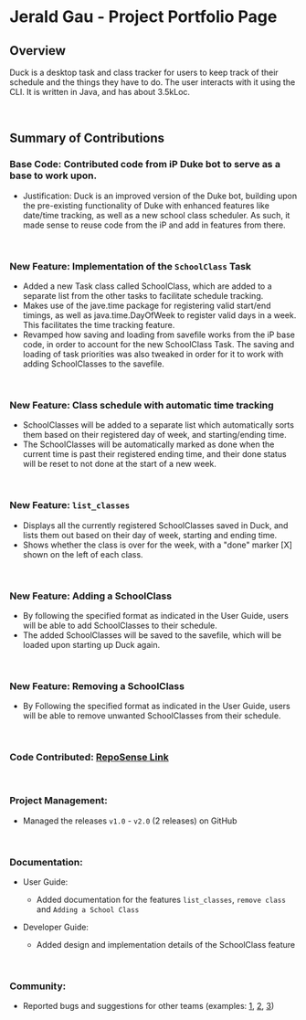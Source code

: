 # Jerald Gau - Project Portfolio Page

## Overview

Duck is a desktop task and class tracker for users to keep track of their schedule and the things they have to do. The user interacts with it using the CLI. It is written in Java, and has about 3.5kLoc.

<br />

## Summary of Contributions

### Base Code: Contributed code from iP Duke bot to serve as a base to work upon.
- Justification: Duck is an improved version of the Duke bot, building upon the pre-existing functionality of Duke with enhanced features like date/time tracking, as well as a new school class scheduler. As such, it made sense to reuse code from the iP and add in features from there.

<br />

### New Feature: Implementation of the ```SchoolClass``` Task
- Added a new Task class called SchoolClass, which are added to a separate list from the other tasks to facilitate schedule tracking.
- Makes use of the jave.time package for registering valid start/end timings, as well as java.time.DayOfWeek to register valid days in a week. This facilitates the time tracking feature.
- Revamped how saving and loading from savefile works from the iP base code, in order to account for the new SchoolClass Task. The saving and loading of task priorities was also tweaked in order for it to work with adding SchoolClasses to the savefile.

<br />

### New Feature: Class schedule with automatic time tracking
- SchoolClasses will be added to a separate list which automatically sorts them based on their registered day of week, and starting/ending time.
- The SchoolClasses will be automatically marked as done when the current time is past their registered ending time, and their done status will be reset to not done at the start of a new week.

<br />

### New Feature: ```list_classes```
- Displays all the currently registered SchoolClasses saved in Duck, and lists them out based on their day of week, starting and ending time. 
- Shows whether the class is over for the week, with a "done" marker [X] shown on the left of each class.

<br />

### New Feature: Adding a SchoolClass
- By following the specified format as indicated in the User Guide, users will be able to add SchoolClasses to their schedule. 
- The added SchoolClasses will be saved to the savefile, which will be loaded upon starting up Duck again.

<br />

### New Feature: Removing a SchoolClass
- By Following the specified format as indicated in the User Guide, users will be able to remove unwanted SchoolClasses from their schedule.

<br />

### Code Contributed: [RepoSense Link](https://nus-cs2113-ay2223s2.github.io/tp-dashboard/?search=jeraldgau&breakdown=true&sort=groupTitle%20dsc&sortWithin=title&since=2023-02-17&timeframe=commit&mergegroup=&groupSelect=groupByRepos&checkedFileTypes=docs~functional-code~test-code~other)

<br />

### Project Management:
- Managed the releases ```v1.0``` - ```v2.0``` (2 releases) on GitHub

<br />

### Documentation:
- User Guide:
  - Added documentation for the features ```list_classes```, ```remove class``` and ```Adding a School Class```
  
- Developer Guide:
  - Added design and implementation details of the SchoolClass feature
  
<br />

### Community:
- Reported bugs and suggestions for other teams (examples: [1](https://github.com/jeraldgau/ped/issues/9), [2](https://github.com/jeraldgau/ped/issues/7), [3](https://github.com/jeraldgau/ped/issues/5))
